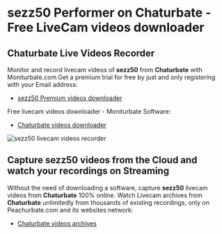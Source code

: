 # sezz50 Performer on Chaturbate - Free LiveCam videos downloader

## Chaturbate Live Videos Recorder

Monitor and record livecam videos of **sezz50** from **Chaturbate** with Moniturbate.com
Get a premium trial for free by just and only registering with your Email address:
* [sezz50 Premium videos downloader](https://moniturbate.com/request-demo-licence-key.html)

Free livecam videos downloader - Moniturbate Software:
* [Chaturbate videos downloader](https://moniturbate.com/moniturbate-download-software.html)

![sezz50 livecam videos recorder](https://peachurnet.com/templates/moniturbate-software.png)


## Capture sezz50 videos from the Cloud and watch your recordings on Streaming

Without the need of downloading a software, capture **sezz50** livecam videos from **Chaturbate** 100% online.
Watch Livecam archives from **Chaturbate** unlimitedly from thousands of existing recordings, only on Peachurbate.com and its websites network:
* [Chaturbate videos archives](https://peachurnet.com/)